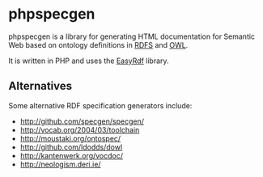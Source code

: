 phpspecgen
==========

phpspecgen is a library for generating HTML documentation for Semantic Web based on ontology definitions in [RDFS] and [OWL].

It is written in PHP and uses the [EasyRdf] library.


Alternatives
------------

Some alternative RDF specification generators include:

- http://github.com/specgen/specgen/
- http://vocab.org/2004/03/toolchain
- http://moustaki.org/ontospec/
- http://github.com/ldodds/dowl
- http://kantenwerk.org/vocdoc/
- http://neologism.deri.ie/


[RDFS]:    http://www.w3.org/TR/rdf-schema/
[OWL]:     http://www.w3.org/TR/owl-ref/
[EasyRdf]: http://github.com/njh/easyrdf

